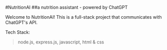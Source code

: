 #NutritionAI
##a nutrition assistant - powered by ChatGPT

Welcome to NutritionAI! This is a full-stack project that communicates with ChatGPT's API.

Tech Stack:
> node.js, express.js, javascript, html & css
